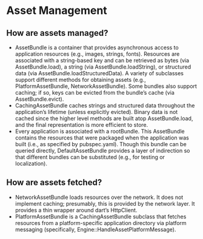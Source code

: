 # Asset Management


## How are assets managed?

* AssetBundle is a container that provides asynchronous access to application resources \(e.g., images, strings, fonts\). Resources are associated with a string-based key and can be retrieved as bytes \(via AssetBundle.load\), a string \(via AssetBundle.loadString\), or structured data \(via AssetBundle.loadStructuredData\). A variety of subclasses support different methods for obtaining assets \(e.g., PlatformAssetBundle, NetworkAssetBundle\). Some bundles also support caching; if so, keys can be evicted from the bundle’s cache \(via AssetBundle.evict\).
* CachingAssetBundle caches strings and structured data throughout the application’s lifetime \(unless explicitly evicted\). Binary data is not cached since the higher level methods are built atop AssetBundle.load, and the final representation is more efficient to store.
* Every application is associated with a rootBundle. This AssetBundle contains the resources that were packaged when the application was built \(i.e., as specified by pubspec.yaml\). Though this bundle can be queried directly, DefaultAssetBundle provides a layer of indirection so that different bundles can be substituted \(e.g., for testing or localization\).

## How are assets fetched?

* NetworkAssetBundle loads resources over the network. It does not implement caching; presumably, this is provided by the network layer. It provides a thin wrapper around dart’s HttpClient.
* PlatformAssetBundle is a CachingAssetBundle subclass that fetches resources from a platform-specific application directory via platform messaging \(specifically, Engine::HandleAssetPlatformMessage\).

